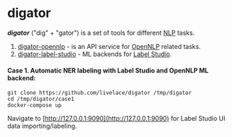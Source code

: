 # digator

***digator*** ("dig" + "gator") is a set of tools for different [NLP](https://en.wikipedia.org/wiki/Natural_language_processing) tasks.

1. [digator-opennlp](https://github.com/livelace/digator-opennlp) - is an API service for [OpenNLP](https://opennlp.apache.org/) related tasks.
2. [digator-label-studio](https://github.com/livelace/digator-label-studio) - ML backends for [Label Studio](https://github.com/heartexlabs/label-studio). 

#### Case 1. Automatic NER labeling with Label Studio and OpenNLP ML backend:

```shell
git clone https://github.com/livelace/digator /tmp/digator
cd /tmp/digator/case1
docker-compose up
```

Navigate to [http://127.0.0.1:9090](http://127.0.0.1:9090) for Label Studio UI data importing/labeling.

